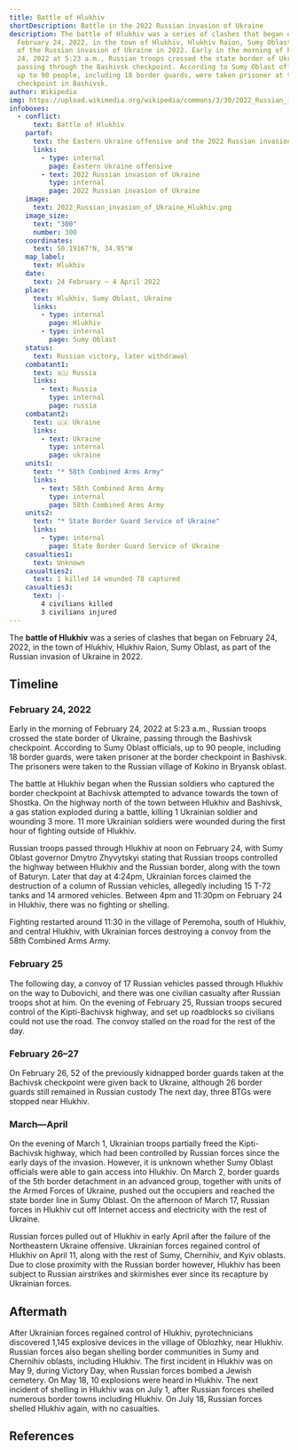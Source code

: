 ```yaml
---
title: Battle of Hlukhiv
shortDescription: Battle in the 2022 Russian invasion of Ukraine
description: The battle of Hlukhiv was a series of clashes that began on
  February 24, 2022, in the town of Hlukhiv, Hlukhiv Raion, Sumy Oblast, as part
  of the Russian invasion of Ukraine in 2022. Early in the morning of February
  24, 2022 at 5:23 a.m., Russian troops crossed the state border of Ukraine,
  passing through the Bashivsk checkpoint. According to Sumy Oblast officials,
  up to 90 people, including 18 border guards, were taken prisoner at the border
  checkpoint in Bashivsk.
author: Wikipedia
img: https://upload.wikimedia.org/wikipedia/commons/3/30/2022_Russian_invasion_of_Ukraine_Hlukhiv.png
infoboxes:
  - conflict:
      text: Battle of Hlukhiv
    partof:
      text: the Eastern Ukraine offensive and the 2022 Russian invasion of Ukraine
      links:
        - type: internal
          page: Eastern Ukraine offensive
        - text: 2022 Russian invasion of Ukraine
          type: internal
          page: 2022 Russian invasion of Ukraine
    image:
      text: 2022_Russian_invasion_of_Ukraine_Hlukhiv.png
    image_size:
      text: "300"
      number: 300
    coordinates:
      text: 50.19167°N, 34.95°W
    map_label:
      text: Hlukhiv
    date:
      text: 24 February – 4 April 2022
    place:
      text: Hlukhiv, Sumy Oblast, Ukraine
      links:
        - type: internal
          page: Hlukhiv
        - type: internal
          page: Sumy Oblast
    status:
      text: Russian victory, later withdrawal
    combatant1:
      text: 🇷🇺 Russia
      links:
        - text: Russia
          type: internal
          page: russia
    combatant2:
      text: 🇺🇦 Ukraine
      links:
        - text: Ukraine
          type: internal
          page: ukraine
    units1:
      text: "* 58th Combined Arms Army"
      links:
        - text: 58th Combined Arms Army
          type: internal
          page: 58th Combined Arms Army
    units2:
      text: "* State Border Guard Service of Ukraine"
      links:
        - type: internal
          page: State Border Guard Service of Ukraine
    casualties1:
      text: Unknown
    casualties2:
      text: 1 killed 14 wounded 78 captured
    casualties3:
      text: |-
        4 civilians killed
        3 civilians injured
---
```


The **battle of Hlukhiv** was a series of clashes that began on February 24, 2022, in the town of Hlukhiv, Hlukhiv Raion, Sumy Oblast, as part of the Russian invasion of Ukraine in 2022.

## Timeline


### February 24, 2022
Early in the morning of February 24, 2022 at 5:23 a.m., Russian troops crossed the state border of Ukraine, passing through the Bashivsk checkpoint. According to Sumy Oblast officials, up to 90 people, including 18 border guards, were taken prisoner at the border checkpoint in Bashivsk. The prisoners were taken to the Russian village of Kokino in Bryansk oblast.

The battle at Hlukhiv began when the Russian soldiers who captured the border checkpoint at Bachivsk attempted to advance towards the town of Shostka. On the highway north of the town between Hlukhiv and Bashivsk, a gas station exploded during a battle, killing 1 Ukrainian soldier and wounding 3 more. 11 more Ukrainian soldiers were wounded during the first hour of fighting outside of Hlukhiv.

Russian troops passed through Hlukhiv at noon on February 24, with Sumy Oblast governor Dmytro Zhyvytskyi stating that Russian troops controlled the highway between Hlukhiv and the Russian border, along with the town of Baturyn. Later that day at 4:24pm, Ukrainian forces claimed the destruction of a column of Russian vehicles, allegedly including 15 T-72 tanks and 14 armored vehicles. Between 4pm and 11:30pm on February 24 in Hlukhiv, there was no fighting or shelling.

Fighting restarted around 11:30 in the village of Peremoha, south of Hlukhiv, and central Hlukhiv, with Ukrainian forces destroying a convoy from the 58th Combined Arms Army.

### February 25
The following day, a convoy of 17 Russian vehicles passed through Hlukhiv on the way to Dubovichi, and there was one civilian casualty after Russian troops shot at him. On the evening of February 25, Russian troops secured control of the Kipti-Bachivsk highway, and set up roadblocks so civilians could not use the road. The convoy stalled on the road for the rest of the day.

### February 26–27
On February 26, 52 of the previously kidnapped border guards taken at the Bachivsk checkpoint were given back to Ukraine, although 26 border guards still remained in Russian custody The next day, three BTGs were stopped near Hlukhiv.

### March—April
On the evening of March 1, Ukrainian troops partially freed the Kipti-Bachivsk highway, which had been controlled by Russian forces since the early days of the invasion. However, it is unknown whether Sumy Oblast officials were able to gain access into Hlukhiv. On March 2, border guards of the 5th border detachment in an advanced group, together with units of the Armed Forces of Ukraine, pushed out the occupiers and reached the state border line in Sumy Oblast. On the afternoon of March 17, Russian forces in Hlukhiv cut off Internet access and electricity with the rest of Ukraine.

Russian forces pulled out of Hlukhiv in early April after the failure of the Northeastern Ukraine offensive. Ukrainian forces regained control of Hlukhiv on April 11, along with the rest of Sumy, Chernihiv, and Kyiv oblasts. Due to close proximity with the Russian border however, Hlukhiv has been subject to Russian airstrikes and skirmishes ever since its recapture by Ukrainian forces.

## Aftermath
After Ukrainian forces regained control of Hlukhiv, pyrotechnicians discovered 1,145 explosive devices in the village of Oblozhky, near Hlukhiv. Russian forces also began shelling border communities in Sumy and Chernihiv oblasts, including Hlukhiv. The first incident in Hlukhiv was on May 9, during Victory Day, when Russian forces bombed a Jewish cemetery. On May 18, 10 explosions were heard in Hlukhiv. The next incident of shelling in Hlukhiv was on July 1, after Russian forces shelled numerous border towns including Hlukhiv. On July 18, Russian forces shelled Hlukhiv again, with no casualties.

## References
